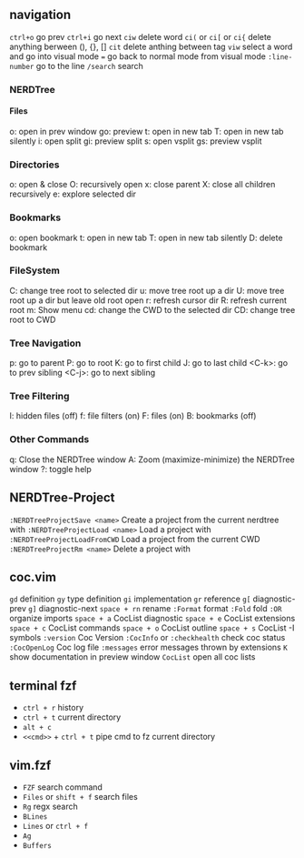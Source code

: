 ## navigation
`ctrl+o` go prev
`ctrl+i` go next
`ciw` delete word
`ci(` or `ci[` or `ci{` delete anything berween (), {}, []
`cit` delete anthing between tag
`viw` select a word and go into visual mode
`=` go back to normal mode from visual mode 
`:line-number` go to the line 
`/search` search

### NERDTree
#### Files
o: open in prev window
go: preview
t: open in new tab
T: open in new tab silently
i: open split
gi: preview split
s: open vsplit
gs: preview vsplit

### Directories
o: open & close
O: recurs­ively open
x: close parent
X: close all children recurs­ively
e: explore selected dir

### Bookmarks
o: open bookmark
t: open in new tab
T: open in new tab silently
D: delete bookmark

### FileSystem
C: change tree root to selected dir
u: move tree root up a dir
U: move tree root up a dir but leave old root open
r: refresh cursor dir
R: refresh current root
m: Show menu
cd: change the CWD to the selected dir
CD: change tree root to CWD

### Tree Navigation
p: go to parent
P: go to root
K: go to first child
J: go to last child
<C-­k>: go to prev sibling
<C-­j>: go to next sibling

### Tree Filtering
I: hidden files (off)
f: file filters (on)
F: files (on)
B: bookmarks (off)

### Other Commands
q: Close the NERDTree window
A: Zoom (maxim­ize­-mi­nimize) the NERDTree window
?: toggle help

## NERDTree-Project
`:NERDTreeProjectSave <name>` Create a project from the current nerdtree with
`:NERDTreeProjectLoad <name>` Load a project with
`:NERDTreeProjectLoadFromCWD` Load a project from the current CWD
`:NERDTreeProjectRm <name>` Delete a project with

## coc.vim
`gd` definition
`gy` type definition
`gi` implementation
`gr` reference
`g[` diagnostic-prev
`g]` diagnostic-next
`space + rn` rename
`:Format` format
`:Fold` fold
`:OR` organize imports
`space + a` CocList diagnostic
`space + e` CocList extensions
`space + c` CocList commands
`space + o` CocList outline
`space + s` CocList -I symbols
`:version` Coc Version
`:CocInfo` or `:checkhealth` check coc status
`:CocOpenLog` Coc log file
`:messages` error messages thrown by extensions
`K` show documentation in preview window
`CocList` open all coc lists

## terminal fzf
- `ctrl + r` history
- `ctrl + t` current directory
- `alt + c`  
- `<<cmd>>` + `ctrl + t` pipe cmd to fz current directory

## vim.fzf
- `FZF` search command
- `Files` or `shift + f` search files
- `Rg` regx search
- `BLines` 
- `Lines` or `ctrl + f`
- `Ag`
- `Buffers`
